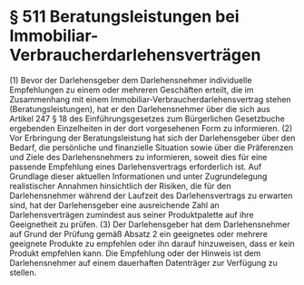 # § 511 Beratungsleistungen bei Immobiliar-Verbraucherdarlehensverträgen
(1) Bevor der Darlehensgeber dem Darlehensnehmer individuelle Empfehlungen zu einem oder mehreren Geschäften erteilt, die im Zusammenhang mit einem Immobiliar-Verbraucherdarlehensvertrag stehen (Beratungsleistungen), hat er den Darlehensnehmer über die sich aus Artikel 247 § 18 des Einführungsgesetzes zum Bürgerlichen Gesetzbuche ergebenden Einzelheiten in der dort vorgesehenen Form zu informieren.
(2) Vor Erbringung der Beratungsleistung hat sich der Darlehensgeber über den Bedarf, die persönliche und finanzielle Situation sowie über die Präferenzen und Ziele des Darlehensnehmers zu informieren, soweit dies für eine passende Empfehlung eines Darlehensvertrags erforderlich ist. Auf Grundlage dieser aktuellen Informationen und unter Zugrundelegung realistischer Annahmen hinsichtlich der Risiken, die für den Darlehensnehmer während der Laufzeit des Darlehensvertrags zu erwarten sind, hat der Darlehensgeber eine ausreichende Zahl an Darlehensverträgen zumindest aus seiner Produktpalette auf ihre Geeignetheit zu prüfen.
(3) Der Darlehensgeber hat dem Darlehensnehmer auf Grund der Prüfung gemäß Absatz 2 ein geeignetes oder mehrere geeignete Produkte zu empfehlen oder ihn darauf hinzuweisen, dass er kein Produkt empfehlen kann. Die Empfehlung oder der Hinweis ist dem Darlehensnehmer auf einem dauerhaften Datenträger zur Verfügung zu stellen.